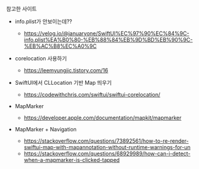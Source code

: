 참고한 사이트

- info.plist가 안보이는데??
  - https://velog.io/@januaryone/SwiftUI%EC%97%90%EC%84%9C-info.plist%EA%B0%80-%EB%88%84%EB%9D%BD%EB%90%9C-%EB%AC%B8%EC%A0%9C
- corelocation 사용하기
  - https://leemyungjic.tistory.com/16
- SwiftUI에서 CLLocation 기반 Map 띄우기
  - https://codewithchris.com/swiftui/swiftui-corelocation/

- MapMarker
  - https://developer.apple.com/documentation/mapkit/mapmarker

- MapMarker + Navigation
  - https://stackoverflow.com/questions/73892561/how-to-re-render-swiftui-map-with-mapannotation-without-runtime-warnings-for-un
  - https://stackoverflow.com/questions/68929989/how-can-i-detect-when-a-mapmarker-is-clicked-tapped
